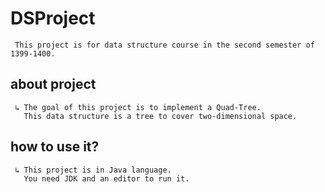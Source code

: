 # DSProject
     
     This project is for data structure course in the second semester of 1399-1400.

  ## about project

     ↳ The goal of this project is to implement a Quad-Tree.
       This data structure is a tree to cover two-dimensional space.

  ## how to use it?

     ↳ This project is in Java language.
       You need JDK and an editor to run it.
